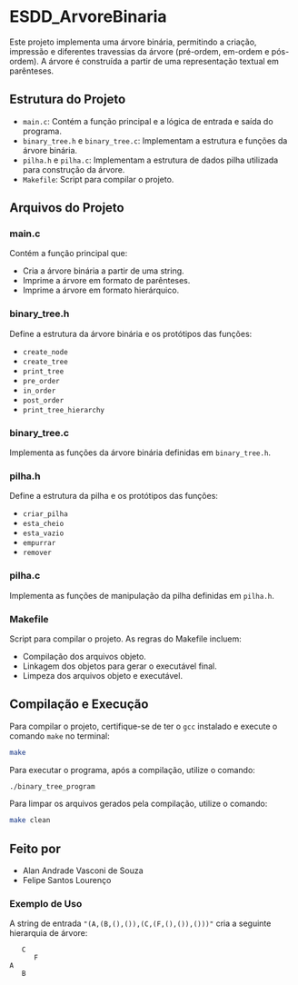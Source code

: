 # ESDD_ArvoreBinaria

Este projeto implementa uma árvore binária, permitindo a criação, impressão e diferentes travessias da árvore (pré-ordem, em-ordem e pós-ordem). A árvore é construída a partir de uma representação textual em parênteses.

## Estrutura do Projeto

- `main.c`: Contém a função principal e a lógica de entrada e saída do programa.
- `binary_tree.h` e `binary_tree.c`: Implementam a estrutura e funções da árvore binária.
- `pilha.h` e `pilha.c`: Implementam a estrutura de dados pilha utilizada para construção da árvore.
- `Makefile`: Script para compilar o projeto.

## Arquivos do Projeto

### main.c

Contém a função principal que:
- Cria a árvore binária a partir de uma string.
- Imprime a árvore em formato de parênteses.
- Imprime a árvore em formato hierárquico.

### binary_tree.h

Define a estrutura da árvore binária e os protótipos das funções:
- `create_node`
- `create_tree`
- `print_tree`
- `pre_order`
- `in_order`
- `post_order`
- `print_tree_hierarchy`

### binary_tree.c

Implementa as funções da árvore binária definidas em `binary_tree.h`.

### pilha.h

Define a estrutura da pilha e os protótipos das funções:
- `criar_pilha`
- `esta_cheio`
- `esta_vazio`
- `empurrar`
- `remover`

### pilha.c

Implementa as funções de manipulação da pilha definidas em `pilha.h`.

### Makefile

Script para compilar o projeto. As regras do Makefile incluem:
- Compilação dos arquivos objeto.
- Linkagem dos objetos para gerar o executável final.
- Limpeza dos arquivos objeto e executável.

## Compilação e Execução

Para compilar o projeto, certifique-se de ter o `gcc` instalado e execute o comando `make` no terminal:

```sh
make
```

Para executar o programa, após a compilação, utilize o comando:

```sh
./binary_tree_program
```

Para limpar os arquivos gerados pela compilação, utilize o comando:

```sh
make clean
```

## Feito por

- Alan Andrade Vasconi de Souza
- Felipe Santos Lourenço


### Exemplo de Uso

A string de entrada `"(A,(B,(),()),(C,(F,(),()),()))"` cria a seguinte hierarquia de árvore:

```
   C
      F
A
   B
```


